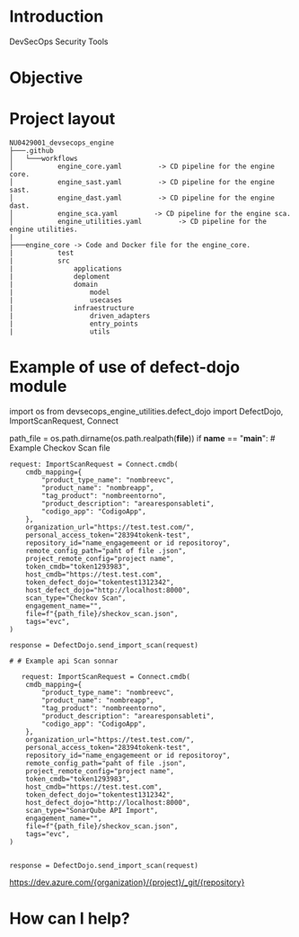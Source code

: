 # Introduction

DevSecOps Security Tools

# Objective

# Project layout

```
NU0429001_devsecops_engine
├───.github
│   └───workflows
│           engine_core.yaml         -> CD pipeline for the engine core.
│           engine_sast.yaml         -> CD pipeline for the engine sast.
│           engine_dast.yaml         -> CD pipeline for the engine dast.
│           engine_sca.yaml         -> CD pipeline for the engine sca.
│           engine_utilities.yaml         -> CD pipeline for the engine utilities.
|
├───engine_core -> Code and Docker file for the engine_core.
|           test
|           src 
|               applications
|               deploment
|               domain
|                   model
|                   usecases
|               infraestructure
|                   driven_adapters
|                   entry_points
|                   utils
```
# Example of use of defect-dojo module
import os
from devsecops_engine_utilities.defect_dojo import DefectDojo,\
    ImportScanRequest, Connect

path_file = os.path.dirname(os.path.realpath(__file__))
if __name__ == "__main__":
    # Example Checkov Scan file

    
    request: ImportScanRequest = Connect.cmdb(
        cmdb_mapping={
            "product_type_name": "nombreevc",
            "product_name": "nombreapp",
            "tag_product": "nombreentorno",
            "product_description": "arearesponsableti",
            "codigo_app": "CodigoApp",
        },
        organization_url="https://test.test.com/",
        personal_access_token="28394tokenk-test",
        repository_id="name_engagemeent or id repositoroy",
        remote_config_path="paht of file .json",
        project_remote_config="project name",
        token_cmdb="token1293983",
        host_cmdb="https://test.test.com",
        token_defect_dojo="tokentest1312342",
        host_defect_dojo="http://localhost:8000",
        scan_type="Checkov Scan",
        engagement_name="",
        file=f"{path_file}/sheckov_scan.json",
        tags="evc",
    )

    response = DefectDojo.send_import_scan(request)

    # # Example api Scan sonnar

       request: ImportScanRequest = Connect.cmdb(
        cmdb_mapping={
            "product_type_name": "nombreevc",
            "product_name": "nombreapp",
            "tag_product": "nombreentorno",
            "product_description": "arearesponsableti",
            "codigo_app": "CodigoApp",
        },
        organization_url="https://test.test.com/",
        personal_access_token="28394tokenk-test",
        repository_id="name_engagemeent or id repositoroy",
        remote_config_path="paht of file .json",
        project_remote_config="project name",
        token_cmdb="token1293983",
        host_cmdb="https://test.test.com",
        token_defect_dojo="tokentest1312342",
        host_defect_dojo="http://localhost:8000",
        scan_type="SonarQube API Import",
        engagement_name="",
        file=f"{path_file}/sheckov_scan.json",
        tags="evc",
    )


    response = DefectDojo.send_import_scan(request)


https://dev.azure.com/{organization}/{project}/_git/{repository}

# How can I help?

